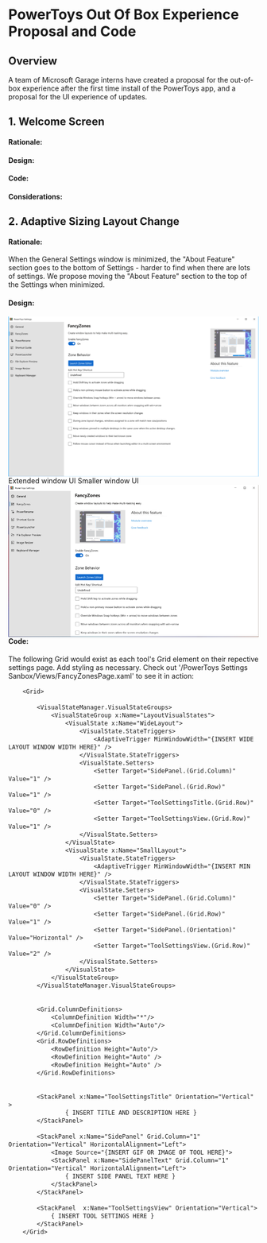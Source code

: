 # PowerToys Out Of Box Experience Proposal and Code

## Overview
A team of Microsoft Garage interns have created a proposal for the out-of-box experience after the first time install of the PowerToys app, and a proposal for the UI experience of updates.

## 1. Welcome Screen

#### Rationale:

#### Design:

#### Code:

#### Considerations:

## 2. Adaptive Sizing Layout Change

#### Rationale: 
When the General Settings window is minimized, the "About Feature" section goes to the bottom of Settings - harder to find when there are lots of settings. We propose moving the "About Feature" section to the top of the Settings when minimized.

#### Design:

<img align="left" src="./images/FancyZones_extended_window_new.png" /> Extended window UI
<img align="left" src="./images/FancyZones_smaller_window_new.png" /> Smaller window UI 

#### Code:

The following Grid would exist as each tool's Grid element on their repective settings page. Add styling as necessary. Check out '/PowerToys Settings Sanbox/Views/FancyZonesPage.xaml' to see it in action:

```
    <Grid>

        <VisualStateManager.VisualStateGroups>
            <VisualStateGroup x:Name="LayoutVisualStates">
                <VisualState x:Name="WideLayout">
                    <VisualState.StateTriggers>
                        <AdaptiveTrigger MinWindowWidth="{INSERT WIDE LAYOUT WINDOW WIDTH HERE}" />
                    </VisualState.StateTriggers>
                    <VisualState.Setters>
                        <Setter Target="SidePanel.(Grid.Column)" Value="1" />
                        <Setter Target="SidePanel.(Grid.Row)" Value="1" />
                        <Setter Target="ToolSettingsTitle.(Grid.Row)" Value="0" />
                        <Setter Target="ToolSettingsView.(Grid.Row)" Value="1" />
                    </VisualState.Setters>
                </VisualState>
                <VisualState x:Name="SmallLayout">
                    <VisualState.StateTriggers>
                        <AdaptiveTrigger MinWindowWidth="{INSERT MIN LAYOUT WINDOW WIDTH HERE}" />
                    </VisualState.StateTriggers>
                    <VisualState.Setters>
                        <Setter Target="SidePanel.(Grid.Column)" Value="0" />
                        <Setter Target="SidePanel.(Grid.Row)" Value="1" />
                        <Setter Target="SidePanel.(Orientation)" Value="Horizontal" />
                        <Setter Target="ToolSettingsView.(Grid.Row)" Value="2" />
                    </VisualState.Setters>
                </VisualState>
            </VisualStateGroup>
        </VisualStateManager.VisualStateGroups>


        <Grid.ColumnDefinitions>
            <ColumnDefinition Width="*"/>
            <ColumnDefinition Width="Auto"/>
        </Grid.ColumnDefinitions>
        <Grid.RowDefinitions>
            <RowDefinition Height="Auto"/>
            <RowDefinition Height="Auto" />
            <RowDefinition Height="Auto" />
        </Grid.RowDefinitions>


        <StackPanel x:Name="ToolSettingsTitle" Orientation="Vertical" >
                { INSERT TITLE AND DESCRIPTION HERE }
        </StackPanel>

        <StackPanel x:Name="SidePanel" Grid.Column="1" Orientation="Vertical" HorizontalAlignment="Left">
            <Image Source="{INSERT GIF OR IMAGE OF TOOL HERE}">
            <StackPanel x:Name="SidePanelText" Grid.Column="1" Orientation="Vertical" HorizontalAlignment="Left">
                { INSERT SIDE PANEL TEXT HERE }
            </StackPanel>
        </StackPanel>

        <StackPanel  x:Name="ToolSettingsView" Orientation="Vertical">
            { INSERT TOOL SETTINGS HERE }
        </StackPanel>
    </Grid>
```

